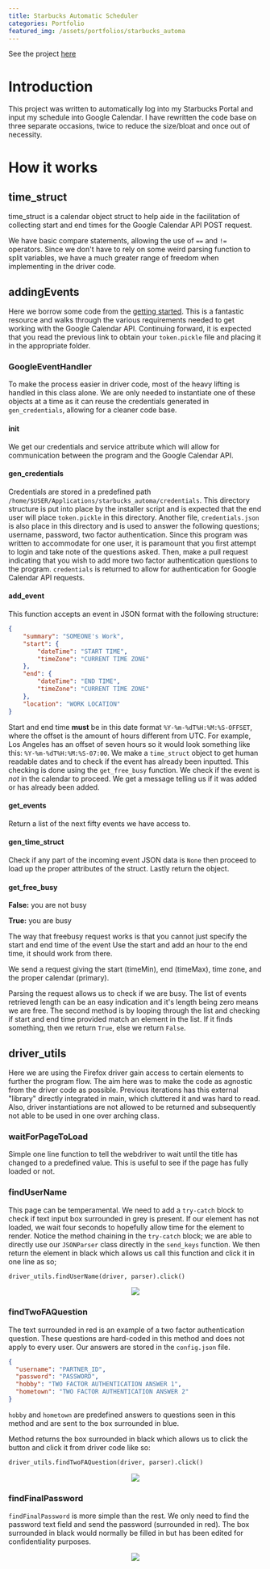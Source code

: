 ```yaml
---
title: Starbucks Automatic Scheduler
categories: Portfolio
featured_img: /assets/portfolios/starbucks_automa
---
```


See the project [here](https://github.com/JaredDyreson/starbucks_automa_production)

# Introduction

This project was written to automatically log into my Starbucks Portal and input my schedule into Google Calendar. I have rewritten the code base on three separate occasions, twice to reduce the size/bloat and once out of necessity.

# How it works

## time_struct

time_struct is a calendar object struct to help aide in the facilitation of collecting start and end times for the Google Calendar API POST request.

We have basic compare statements, allowing the use of `==` and `!=` operators. 
Since we don't have to rely on some weird parsing function to split variables, we have a much greater range of freedom when implementing in the driver code.

## addingEvents

Here we borrow some code from the [getting started](https://developers.google.com/calendar/quickstart/python). This is a fantastic resource and walks through the various requirements needed to get working with the Google Calendar API. Continuing forward, it is expected that you read the previous link to obtain your `token.pickle` file and placing it in the appropriate folder.

### GoogleEventHandler

To make the process easier in driver code, most of the heavy lifting is handled in this class alone. 
We are only needed to instantiate one of these objects at a time as it can reuse the credentials generated in `gen_credentials`, allowing for a cleaner code base.


#### __init__

We get our credentials and service attribute which will allow for communication between the program and the Google Calendar API.

#### gen_credentials

Credentials are stored in a predefined path `/home/$USER/Applications/starbucks_automa/credentials`.
This directory structure is put into place by the installer script and is expected that the end user will place `token.pickle` in this directory. 
Another file, `credentials.json` is also place in this directory and is used to answer the following questions; username, password, two factor authentication. 
Since this program was written to accommodate for one user, it is paramount that you first attempt to login and take note of the questions asked. 
Then, make a pull request indicating that you wish to add more two factor authentication questions to the program.
`credentials` is returned to allow for authentication for Google Calendar API requests.

#### add_event

This function accepts an event in JSON format with the following structure:

```json
{
    "summary": "SOMEONE's Work",
    "start": {
        "dateTime": "START TIME",
        "timeZone": "CURRENT TIME ZONE"
    },
    "end": {
        "dateTime": "END TIME",
        "timeZone": "CURRENT TIME ZONE"
    },
    "location": "WORK LOCATION"
}
```
Start and end time **must** be in this date format `%Y-%m-%dT%H:%M:%S-OFFSET`, where the offset is the amount of hours different from UTC. 
For example, Los Angeles has an offset of seven hours so it would look something like this: `%Y-%m-%dT%H:%M:%S-07:00`.
We make a `time_struct` object to get human readable dates and to check if the event has already been inputted. This checking is done using the `get_free_busy` function. We check if the event is *not* in the calendar to proceed. We get a message telling us if it was added or has already been added.

#### get_events

Return a list of the next fifty events we have access to.

#### gen_time_struct

Check if any part of the incoming event JSON data is `None` then proceed to load up the proper attributes of the struct.
Lastly return the object.

#### get_free_busy

**False:** you are not busy

**True:** you are busy

The way that freebusy request works is that you cannot just specify the start and end time of the event
Use the start and add an hour to the end time, it should work from there.

We send a request giving the start (timeMin), end (timeMax), time zone, and the proper calendar (primary).

Parsing the request allows us to check if we are busy.
The list of events retrieved length can be an easy indication and it's length being zero means we are free.
The second method is by looping through the list and checking if start and end time provided match an element in the list.
If it finds something, then we return `True`, else we return `False`.

## driver_utils

Here we are using the Firefox driver gain access to certain elements to further the program flow.
The aim here was to make the code as agnostic from the driver code as possible.
Previous iterations has this external "library" directly integrated in main, which cluttered it and was hard to read.
Also, driver instantiations are not allowed to be returned and subsequently not able to be used in one over arching class.

### waitForPageToLoad

Simple one line function to tell the webdriver to wait until the title has changed to a predefined value.
This is useful to see if the page has fully loaded or not.

### findUserName

This page can be temperamental.
We need to add a `try-catch` block to check if text input box surrounded in grey is present.
If our element has not loaded, we wait four seconds to hopefully allow time for the element to render.
Notice the method chaining in the `try-catch` block; we are able to directly use our `JSONParser` class directly in the `send_keys` function.
We then return the element in black which allows us call this function and click it in one line as so;

```python
driver_utils.findUserName(driver, parser).click()
```


<div style="text-align:center"><img src="https://jareddyreson.github.io/assets/portfolios/starbucks/first_landing_page.png" /></div>

### findTwoFAQuestion

The text surrounded in red is an example of a two factor authentication question.
These questions are hard-coded in this method and does not apply to every user.
Our answers are stored in the `config.json` file.

```json
{
  "username": "PARTNER_ID",
  "password": "PASSWORD",
  "hobby": "TWO FACTOR AUTHENTICATION ANSWER 1",
  "hometown": "TWO FACTOR AUTHENTICATION ANSWER 2"
}
```
`hobby` and `hometown` are predefined answers to questions seen in this method and are sent to the box surrounded in blue.

Method returns the box surrounded in black which allows us to click the button and click it from driver code like so:

```python
driver_utils.findTwoFAQuestion(driver, parser).click()
```

<div style="text-align:center"><img src="https://jareddyreson.github.io/assets/portfolios/starbucks/two_factor_authentication.png" /></div>

### findFinalPassword

`findFinalPassword` is more simple than the rest.
We only need to find the password text field and send the password (surrounded in red).
The box surrounded in black would normally be filled in but has been edited for confidentiality purposes.

<div style="text-align:center"><img src="https://jareddyreson.github.io/assets/portfolios/starbucks/password_landing_page.png" /></div>


